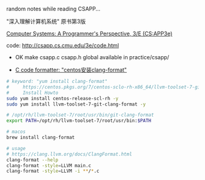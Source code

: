 random notes while reading CSAPP...

"深入理解计算机系统" 原书第3版

[Computer Systems: A Programmer's Perspective, 3/E (CS:APP3e)](http://csapp.cs.cmu.edu/)

code: http://csapp.cs.cmu.edu/3e/code.html

+ OK make csapp.c csapp.h global available in practice/csapp/

+ [C code formatter: "centos安装clang-format"](https://www.jianshu.com/p/91265382bace)
```bash
# keyword: "yum install clang-format"
#     https://centos.pkgs.org/7/centos-sclo-rh-x86_64/llvm-toolset-7-git-clang-format-5.0.1-4.el7.x86_64.rpm.html
#     Install Howto
sudo yum install centos-release-scl-rh -y
sudo yum install llvm-toolset-7-git-clang-format -y

# /opt/rh/llvm-toolset-7/root/usr/bin/git-clang-format
export PATH=/opt/rh/llvm-toolset-7/root/usr/bin:$PATH

# macos
brew install clang-format

# usage
# https://clang.llvm.org/docs/ClangFormat.html
clang-format --help
clang-format -style=LLVM main.c
clang-format -style=LLVM -i **/*.c
```
